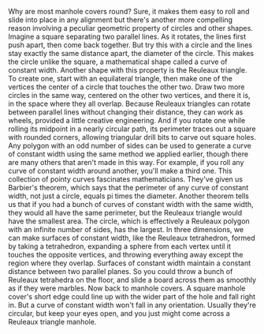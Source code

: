 
Why are most manhole covers round?
Sure, it makes them easy to roll
and slide into place in any alignment
but there&#39;s another more compelling reason
involving a peculiar geometric property
of circles and other shapes.
Imagine a square 
separating two parallel lines.
As it rotates, the lines first push apart,
then come back together.
But try this with a circle
and the lines stay 
exactly the same distance apart,
the diameter of the circle.
This makes the circle unlike the square,
a mathematical shape 
called a curve of constant width.
Another shape with this property
is the Reuleaux triangle.
To create one, 
start with an equilateral triangle,
then make one of the vertices the center
of a circle that touches the other two.
Draw two more circles in the same way,
centered on the other two vertices,
and there it is, in the space 
where they all overlap.
Because Reuleaux triangles can rotate
between parallel lines
without changing their distance,
they can work as wheels,
provided a little creative engineering.
And if you rotate one while rolling
its midpoint in a nearly circular path,
its perimeter traces out a square
with rounded corners,
allowing triangular drill bits
to carve out square holes.
Any polygon with an odd number of sides
can be used to generate 
a curve of constant width
using the same method we applied earlier,
though there are many others
that aren&#39;t made in this way.
For example, if you roll any 
curve of constant width around another,
you&#39;ll make a third one.
This collection of pointy curves
fascinates mathematicians.
They&#39;ve given us Barbier&#39;s theorem,
which says that the perimeter 
of any curve of constant width,
not just a circle,
equals pi times the diameter.
Another theorem tells us that if you had
a bunch of curves of constant width
with the same width,
they would all have the same perimeter,
but the Reuleaux triangle 
would have the smallest area.
The circle, which is effectively 
a Reuleaux polygon
with an infinite number of sides,
has the largest.
In three dimensions, we can make 
surfaces of constant width,
like the Reuleaux tetrahedron,
formed by taking a tetrahedron,
expanding a sphere from each vertex
until it touches the opposite vertices,
and throwing everything away
except the region where they overlap.
Surfaces of constant width
maintain a constant distance 
between two parallel planes.
So you could throw a bunch 
of Reuleaux tetrahedra on the floor,
and slide a board across them
as smoothly as if they were marbles.
Now back to manhole covers.
A square manhole cover&#39;s short edge
could line up with the wider part 
of the hole and fall right in.
But a curve of constant width
won&#39;t fall in any orientation.
Usually they&#39;re circular, 
but keep your eyes open,
and you just might come across 
a Reuleaux triangle manhole.
